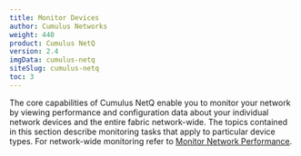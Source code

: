 ```yaml
---
title: Monitor Devices
author: Cumulus Networks
weight: 440
product: Cumulus NetQ
version: 2.4
imgData: cumulus-netq
siteSlug: cumulus-netq
toc: 3
---
```

The core capabilities of Cumulus NetQ enable you to monitor your network by viewing performance and configuration data about your individual network devices and the entire fabric network-wide. The topics contained in this section describe monitoring tasks that apply to particular device types. For network-wide monitoring refer to [Monitor Network Performance](../Monitor-Network-Performance).
